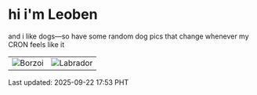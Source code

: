 # hi i'm Leoben

and i like dogs—so have some random dog pics that change whenever my CRON feels like it

|  |  |
|--------|----------|
| ![Borzoi](https://random-dog-vercel.vercel.app/api/random-borzoi?v=1758534794) | ![Labrador](https://random-dog-vercel.vercel.app/api/random-labrador?v=1758534794) |

Last updated: 2025-09-22 17:53 PHT
